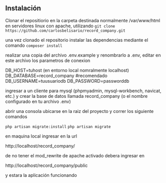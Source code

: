 ## Instalación

Clonar el repositiorio en la carpeta destinada normalmente /var/www/html en servidores linux con apache, utilizando 
    `git clone https://github.com/carlosbelisario/record_company.git`

una vez clonado el repositorio instalar las dependencias mediante el comando
    `composer install` 

realizar una copia del archivo .env.example y renombrarlo a .env, editar en este archivo los parametros de conexion

 DB_HOST=tuhost (en entorno local nomralmente localhost)
 DB_DATABASE=record_company #recomendado
 DB_USERNAME=tuusuariodb
 DB_PASSWORD=passworddb

ingresar a un cliente para mysql (phpmyadmin, mysql-workbench, navicat, etc.) y crear la base de datos llamada record_company (o el nombre configurado en tu archivo .env)


abrir una consola ubicarse en la raiz del proyecto y correr los siguiente comandos

 `php artisan migrate:install`
 `php artisan migrate`

en maquina local ingresar en la url

http://localhost/record_company/

de no tener el mod_rewrite de apache activado debera ingresar en 

http://localhost/record_company/public

y estara la aplicación funcionando